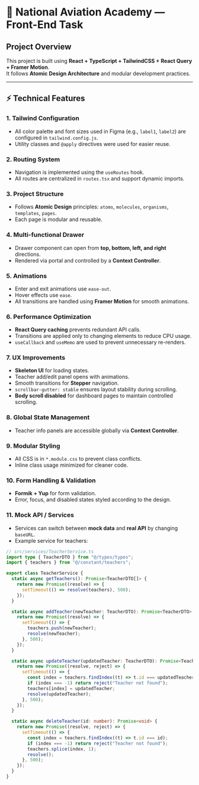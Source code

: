 # 🛫 National Aviation Academy — Front-End Task

## Project Overview

This project is built using **React + TypeScript + TailwindCSS + React Query + Framer Motion**.  
It follows **Atomic Design Architecture** and modular development practices.

---

## ⚡ Technical Features

### 1. Tailwind Configuration

- All color palette and font sizes used in Figma (e.g., `label1`, `label2`) are configured in `tailwind.config.js`.
- Utility classes and `@apply` directives were used for easier reuse.

### 2. Routing System

- Navigation is implemented using the `useRoutes` hook.
- All routes are centralized in `routes.tsx` and support dynamic imports.

### 3. Project Structure

- Follows **Atomic Design** principles: `atoms`, `molecules`, `organisms`, `templates`, `pages`.
- Each page is modular and reusable.

### 4. Multi-functional Drawer

- Drawer component can open from **top, bottom, left, and right** directions.
- Rendered via portal and controlled by a **Context Controller**.

### 5. Animations

- Enter and exit animations use `ease-out`.
- Hover effects use `ease`.
- All transitions are handled using **Framer Motion** for smooth animations.

### 6. Performance Optimization

- **React Query caching** prevents redundant API calls.
- Transitions are applied only to changing elements to reduce CPU usage.
- `useCallback` and `useMemo` are used to prevent unnecessary re-renders.

### 7. UX Improvements

- **Skeleton UI** for loading states.
- Teacher add/edit panel opens with animations.
- Smooth transitions for **Stepper** navigation.
- `scrollbar-gutter: stable` ensures layout stability during scrolling.
- **Body scroll disabled** for dashboard pages to maintain controlled scrolling.

### 8. Global State Management

- Teacher info panels are accessible globally via **Context Controller**.

### 9. Modular Styling

- All CSS is in `*.module.css` to prevent class conflicts.
- Inline class usage minimized for cleaner code.

### 10. Form Handling & Validation

- **Formik + Yup** for form validation.
- Error, focus, and disabled states styled according to the design.

### 11. Mock API / Services

- Services can switch between **mock data** and **real API** by changing `baseURL`.
- Example service for teachers:

```ts
// src/services/TeacherService.ts
import type { TeacherDTO } from "@/types/types";
import { teachers } from "@/constant/teachers";

export class TeacherService {
  static async getTeachers(): Promise<TeacherDTO[]> {
    return new Promise((resolve) => {
      setTimeout(() => resolve(teachers), 500);
    });
  }

  static async addTeacher(newTeacher: TeacherDTO): Promise<TeacherDTO> {
    return new Promise((resolve) => {
      setTimeout(() => {
        teachers.push(newTeacher);
        resolve(newTeacher);
      }, 500);
    });
  }

  static async updateTeacher(updatedTeacher: TeacherDTO): Promise<TeacherDTO> {
    return new Promise((resolve, reject) => {
      setTimeout(() => {
        const index = teachers.findIndex((t) => t.id === updatedTeacher.id);
        if (index === -1) return reject("Teacher not found");
        teachers[index] = updatedTeacher;
        resolve(updatedTeacher);
      }, 500);
    });
  }

  static async deleteTeacher(id: number): Promise<void> {
    return new Promise((resolve, reject) => {
      setTimeout(() => {
        const index = teachers.findIndex((t) => t.id === id);
        if (index === -1) return reject("Teacher not found");
        teachers.splice(index, 1);
        resolve();
      }, 500);
    });
  }
}
```
